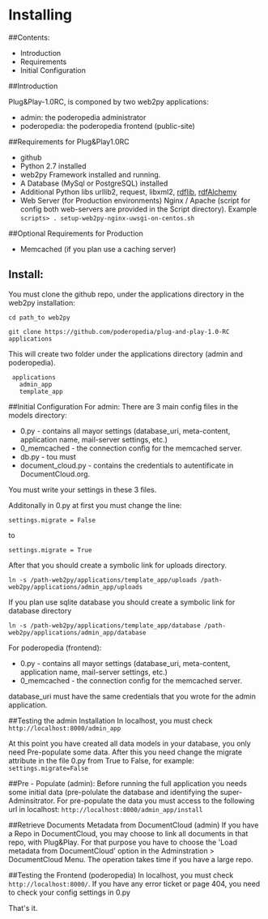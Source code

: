 Installing
======

##Contents:
* Introduction
* Requirements
* Initial Configuration

##Introduction

Plug&Play-1.0RC, is componed by two web2py applications:

* admin: the poderopedia administrator
* poderopedia: the poderopedia frontend (public-site)

##Requirements for Plug&Play1.0RC
* github
* Python 2.7 installed
* web2py Framework installed and running.
* A Database (MySql or PostgreSQL) installed
* Additional Python libs urllib2, request, libxml2, [rdflib](https://github.com/RDFLib), [rdfAlchemy](https://rdfalchemy.readthedocs.org/en/latest/)
* Web Server (for Production environments) Nginx / Apache (script for config both web-servers are provided in the Script directory). Example `scripts> . setup-web2py-nginx-uwsgi-on-centos.sh`

##Optional Requirements for Production
* Memcached (if you plan use a caching server)


## Install:

You must clone the github repo, under the applications directory in the web2py installation:

 `cd path_to web2py`

 `git clone https://github.com/poderopedia/plug-and-play-1.0-RC applications`

This will create two folder under the applications directory (admin and poderopedia).


     applications
       admin_app
       template_app


##Initial Configuration
For admin:
There are 3 main config files in the models directory:

* 0.py - contains all mayor settings (database_uri, meta-content, application name, mail-server settings, etc.)
* 0_memcached - the connection config for the memcached server.
* db.py - tou must
* document_cloud.py - contains the credentials to autentificate in DocumentCloud.org.

You must write your settings in these 3 files.

Additonally in 0.py at first you must change the line:

    settings.migrate = False

to 

    settings.migrate = True

After that you should create a symbolic link for uploads directory. 

    ln -s /path-web2py/applications/template_app/uploads /path-web2py/applications/admin_app/uploads
    
If you plan use sqlite database you should create a symbolic link for database directory

    ln -s /path-web2py/applications/template_app/database /path-web2py/applications/admin_app/database
   

For poderopedia (frontend):

* 0.py - contains all mayor settings (database_uri, meta-content, application name, mail-server settings, etc.)
* 0_memcached - the connection config for the memcached server.

database_uri must have the same credentials that you wrote for the admin application.



##Testing the admin Installation
In localhost, you must check `http://localhost:8000/admin_app`

At this point you have created all data models in your database, you only need Pre-populate some data. After this you need change the migrate attribute in the file 0.py from True to False, for example: `settings.migrate=False`



##Pre - Populate (admin):
Before running the full application you needs some initial data (pre-polulate the database and identifying the super-Adminsitrator. 
For pre-populate the data you must access to the following url in localhost: `http://localhost:8000/admin_app/install`

##Retrieve Documents Metadata from DocumentCloud (admin)
If you have a Repo in DocumentCloud, you may choose to link all documents in that repo, with Plug&Play. 
For that purpose you have to choose the 'Load metadata from DocumentCloud' option in the Adminstration > DocumentCloud Menu.
The operation takes time if you have a large repo.

##Testing the Frontend (poderopedia)
In localhost, you must check `http://localhost:8000/`.
If you have any error ticket or page 404, you need to check your config settings in 0.py

That's it.
